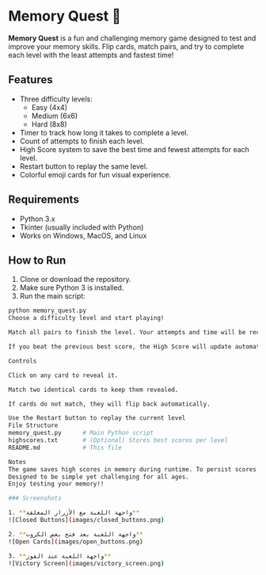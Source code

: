 # Memory Quest 🎯

**Memory Quest** is a fun and challenging memory game designed to test and improve your memory skills. Flip cards, match pairs, and try to complete each level with the least attempts and fastest time!

## Features

- Three difficulty levels:  
  - Easy (4x4)  
  - Medium (6x6)  
  - Hard (8x8)
- Timer to track how long it takes to complete a level.
- Count of attempts to finish each level.
- High Score system to save the best time and fewest attempts for each level.
- Restart button to replay the same level.
- Colorful emoji cards for fun visual experience.

## Requirements

- Python 3.x
- Tkinter (usually included with Python)
- Works on Windows, MacOS, and Linux

## How to Run

1. Clone or download the repository.
2. Make sure Python 3 is installed.
3. Run the main script:

```bash
python memory_quest.py
Choose a difficulty level and start playing!

Match all pairs to finish the level. Your attempts and time will be recorded.

If you beat the previous best score, the High Score will update automatically.

Controls

Click on any card to reveal it.

Match two identical cards to keep them revealed.

If cards do not match, they will flip back automatically.

Use the Restart button to replay the current level
File Structure
memory_quest.py      # Main Python script
highscores.txt       # (Optional) Stores best scores per level
README.md            # This file

Notes
The game saves high scores in memory during runtime. To persist scores between sessions, make sure highscores.txt exists or will be created.
Designed to be simple yet challenging for all ages.
Enjoy testing your memory!!

### Screenshots

1. **واجهة اللعبة مع الأزرار المغلقة**
![Closed Buttons](images/closed_buttons.png)

2. **واجهة اللعبة بعد فتح بعض الكروت**
![Open Cards](images/open_buttons.png)

3. **واجهة اللعبة عند الفوز**
![Victory Screen](images/victory_screen.png)

